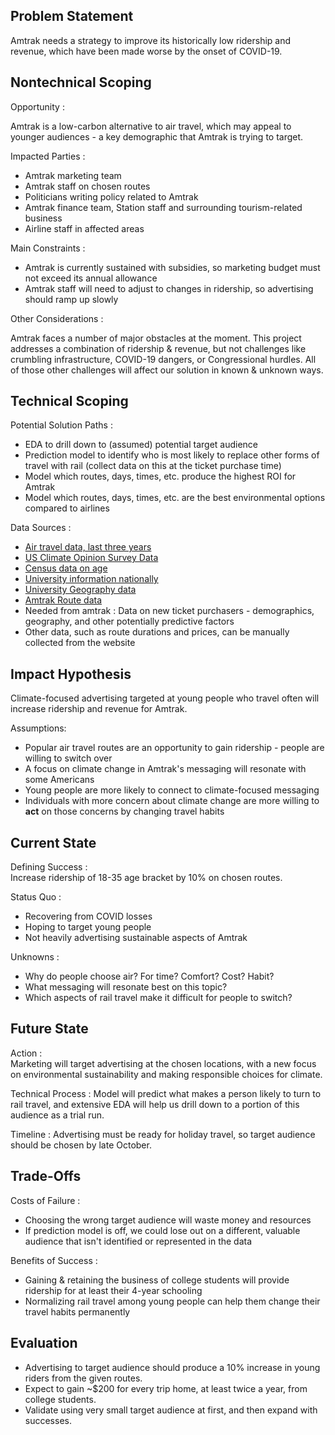 ## Problem Statement
Amtrak needs a strategy to improve its historically low ridership and revenue, which have been made worse by the onset of COVID-19.


## Nontechnical Scoping

Opportunity :  
   
Amtrak is a low-carbon alternative to air travel, which may appeal to younger audiences - a key demographic that Amtrak is trying to target.   

Impacted Parties :   
* Amtrak marketing team 
* Amtrak staff on chosen routes 
* Politicians writing policy related to Amtrak
* Amtrak finance team, Station staff and surrounding tourism-related business
* Airline staff in affected areas  

Main Constraints :   
* Amtrak is currently sustained with subsidies, so marketing budget must not exceed its annual allowance
* Amtrak staff will need to adjust to changes in ridership, so advertising should ramp up slowly

Other Considerations :  
  
Amtrak faces a number of major obstacles at the moment. This project addresses a combination of ridership & revenue, but not challenges like crumbling infrastructure, COVID-19 dangers, or Congressional hurdles. All of those other challenges will affect our solution in known & unknown ways. 

## Technical Scoping

Potential Solution Paths :  
* EDA to drill down to (assumed) potential target audience
* Prediction model to identify who is most likely to replace other forms of travel with rail (collect data on this at the ticket purchase time)
* Model which routes, days, times, etc. produce the highest ROI for Amtrak 
* Model which routes, days, times, etc. are the best environmental options compared to airlines

Data Sources :  
* [Air travel data, last three years](https://www.transtats.bts.gov/DL_SelectFields.asp?gnoyr_VQ=FHK&QO_fu146_anzr=b4vtv0%20n0q%20Qr56v0n6v10%20f748rB)
* [US Climate Opinion Survey Data](https://climatecommunication.yale.edu/visualizations-data/ycom-us/ )
* [Census data on age](https://data.census.gov/cedsci/table?q=United%20States&t=Age%20and%20Sex&g=0100000US%243100000&tid=ACSST1Y2019.S0101&hidePreview=true)
* [University information nationally](https://educationdata.urban.org/data-explorer/colleges/)
* [University Geography data](https://nces.ed.gov/programs/edge/Geographic/SchoolLocations#)
* [Amtrak Route data](https://data-usdot.opendata.arcgis.com/datasets/amtrak-routes/explore?location=33.813562%2C-96.584950%2C4.00&showTable=true)
* Needed from amtrak : Data on new ticket purchasers - demographics, geography, and other potentially predictive factors
* Other data, such as route durations and prices, can be manually collected from the website

## Impact Hypothesis  
  
Climate-focused advertising targeted at young people who travel often will increase ridership and revenue for Amtrak. 

Assumptions:  
* Popular air travel routes are an opportunity to gain ridership - people are willing to switch over
* A focus on climate change in Amtrak's messaging will resonate with some Americans
* Young people are more likely to connect to climate-focused messaging
* Individuals with more concern about climate change are more willing to **act** on those concerns by changing travel habits

## Current State
  
Defining Success :  
Increase ridership of 18-35 age bracket by 10% on chosen routes.   

Status Quo :   
* Recovering from COVID losses
* Hoping to target young people
* Not heavily advertising sustainable aspects of Amtrak  
  
Unknowns :  
* Why do people choose air? For time? Comfort? Cost? Habit?
* What messaging will resonate best on this topic?
* Which aspects of rail travel make it difficult for people to switch?

## Future State

Action :  
Marketing will target advertising at the chosen locations, with a new focus on environmental sustainability and making responsible choices for climate. 

Technical Process : 
Model will predict what makes a person likely to turn to rail travel, and extensive EDA will help us drill down to a portion of this audience as a trial run. 

Timeline :
Advertising must be ready for holiday travel, so target audience should be chosen by late October. 

## Trade-Offs  
  
Costs of Failure : 
* Choosing the wrong target audience will waste money and resources
* If prediction model is off, we could lose out on a different, valuable audience that isn't identified or represented in the data
  
Benefits of Success : 
* Gaining & retaining the business of college students will provide ridership for at least their 4-year schooling
* Normalizing rail travel among young people can help them change their travel habits permanently

## Evaluation
* Advertising to target audience should produce a 10% increase in young riders from the given routes.
* Expect to gain ~$200 for every trip home, at least twice a year, from college students. 
* Validate using very small target audience at first, and then expand with successes. 
